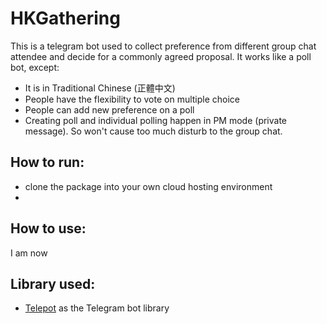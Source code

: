# HKGathering

This is a telegram bot used to collect preference from different group chat attendee and decide for a commonly agreed proposal. It works like a poll bot, except:

* It is in Traditional Chinese (正體中文)
* People have the flexibility to vote on multiple choice
* People can add new preference on a poll
* Creating poll and individual polling happen in PM mode (private message). So won't cause too much disturb to the group chat.

## How to run: 
* clone the package into your own cloud hosting environment
* 

## How to use: 

I am now 


## Library used: 

* [Telepot](https://github.com/nickoala/telepot) as the Telegram bot library
